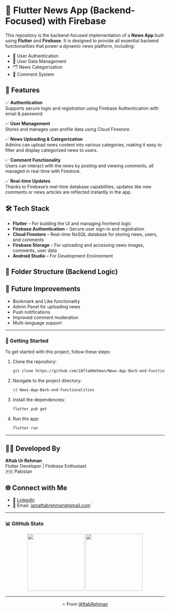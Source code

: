# 📰 Flutter News App (Backend-Focused) with Firebase

This repository is the backend-focused implementation of a **News App** built using **Flutter** and **Firebase**. It is designed to provide all essential backend functionalities that power a dynamic news platform, including:

- 🔐 User Authentication
- 👤 User Data Management
- 🗂️ News Categorization
- 💬 Comment System

## 🚀 Features

✅ **Authentication**  
Supports secure login and registration using Firebase Authentication with email & password.

✅ **User Management**  
Stores and manages user profile data using Cloud Firestore.

✅ **News Uploading & Categorization**  
Admins can upload news content into various categories, making it easy to filter and display categorized news to users.

✅ **Comment Functionality**  
Users can interact with the news by posting and viewing comments, all managed in real-time with Firestore.

✅ **Real-time Updates**  
Thanks to Firebase’s real-time database capabilities, updates like new comments or news articles are reflected instantly in the app.

## 🛠️ Tech Stack

- **Flutter** – For building the UI and managing frontend logic
- **Firebase Authentication** – Secure user sign-in and registration
- **Cloud Firestore** – Real-time NoSQL database for storing news, users, and comments
- **Firebase Storage** – For uploading and accessing news images, comments, user data
- **Android Studio** – For Development Environment

## 📁 Folder Structure (Backend Logic)


## 🧪 Future Improvements

- Bookmark and Like functionality
- Admin Panel for uploading news
- Push notifications
- Improved comment moderation
- Multi-language support

---

### 🏁 Getting Started

To get started with this project, follow these steps:

1. Clone the repository:
    ```bash
    git clone https://github.com/IAftabRehman/News-App-Back-end-Functionalities
    ```

2. Navigate to the project directory:
    ```bash
    cd News-App-Back-end-Functionalities
    ```

3. Install the dependencies:
    ```bash
    flutter pub get
    ```

4. Run the app:
    ```bash
    flutter run
    ```

---

## 🧑‍💻 Developed By

**Aftab Ur Rehman**  
Flutter Developer | Firebase Enthusiast  
🇵🇰 Pakistan

## 🌐 Connect with Me

- 🔗 [LinkedIn](https://www.linkedin.com/in/aftab-rehman)
- 📧 Email: iamaftabrehman@gmail.com`

---

### 📊 GitHub Stats

<div align="center">
  <img src="https://github-readme-stats.vercel.app/api?username=IAftabRehman&show_icons=true&theme=radical" height="180"/>
  <img src="https://github-readme-stats.vercel.app/api/top-langs/?username=IAftabRehman&layout=compact&theme=radical" height="180"/>
</div>

---

<p align="center">
  ⭐️ From <a href="https://github.com/IAftabRehman">IAftabRehman</a>
</p>


